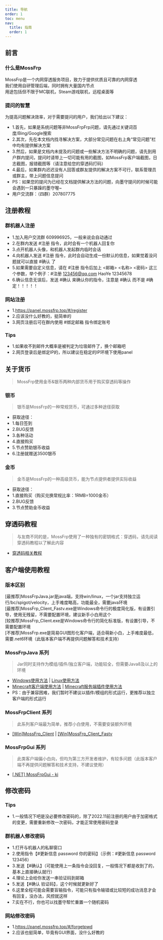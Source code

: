 ```yaml
---
title: 导航
order: 1
toc: menu
nav:
  title: 指南
  order: 1
---
```

## 前言
### 什么是MossFrp
MossFrp是一个内网穿透服务项目，致力于提供优质且可靠的内网穿透
<br>我们使用自研管理后端，同时拥有大量国内节点
<br>用途包括但不限于MC联机，Steam游戏联机，远程桌面等

### 提问的智慧
为提高问题解决效率，对于需要提问的用户，我们给出以下建议：
- 1.首先，如果是系统问题等非MossFrpFrp问题，请先通过关键词百度/Bing/Google搜索
- 2.其次，先在本文档内找寻解决方案，大部分常见问题在右上角“常见问题”栏中均有提供解决方案
- 3.然后，如果是文档内未提及的问题或一些解决方法不明确的问题，请先到用户群内提问，提问时请带上一切可能有用的截图，如MossFrp客户端截图，日志截图，报错截图等（请注意给您的穿透码打码）
- 4.最后，如果群内迟迟没有人回答或群友提供的解决方案不可行，联系管理员或群主，带上问题信息提问
- PS：如果您的提问为已经在文档提供解决方法的问题，向墨守提问的时候可能会遇到一只暴躁的墨守喔~
- 用户交流群：（四群）207807775

## 注册教程
### 群机器人注册
- 1.加入用户交流群 609996925，一般来说会自动通过
- 2.在群内发送 #注册 指令，此时会有一个机器人回复你
- 3.点开机器人头像，和机器人发起群内临时会话
- 4.向机器人发送 #注册 指令，此时会自动生成一份默认的信息，如果觉着没问题就可以直接 #确认 了
- 5.如果需要自定义信息，请在 #注册 指令后加上 <邮箱> <名称> <密码> 这三个参数，举个例子：#注册 123456@qq.com HaoYe 12345678
- 6.确认信息无误后，发送 #确认 来确认你的指令，注意是 #确认 而不是 #确定！！！！！
### 网站注册
- 1.https://panel.mossfrp.top/#/register
- 2.应该没什么好教的，挺简单的
- 3.网页注册后可在群内使用 #绑定邮箱 指令绑定账号
### Tips
- 1.如果收不到邮件大概率是被判定为垃圾邮件了，换个邮箱吧
- 2.网页登录后是绑定IP的，所以建议在稳定的IP环境下使用panel

## 关于货币
> MossFrp使用金币&银币两种内部货币用于购买穿透码等操作
### 银币
> 银币是MossFrp的一种常规货币，可通过多种途径获取
- 获取途径：
- 1.每日签到
- 2.BUG反馈
- 3.各种活动
- 4.直接购买
- 5.节点赞助银币收益
- 6.注册就赠送3500银币
### 金币
> 金币是MossFrp的一种高级货币，能为节点提供者提供实际收益
- 获取途径：
- 1.直接购买（购买兑换常规比率：1RMB=1000金币）
- 2.BUG反馈
- 3.节点赞助金币收益

## 穿透码教程
> 与友商不同的是，MossFrp使用了一种独有的密钥格式：穿透码，请先阅读穿透码教程以了解此内容
- [穿透码相关教程](/guide/code.md) 

## 客户端使用教程
### 版本区别
[最推荐]MossFrpJava.jar是java端，支持win/linux，一个jar支持独立运行/bc/spigot/velocity，上手难度略高，功能最全，需要java环境
<br>[最推荐]MossFrp_Client_Fastv.exe是Windows命令行的极度简化版，有设置引导，使用无残留，不需要配置环境，建议新手小白用这个
<br>[较推荐]MossFrp_Client.exe是Windows命令行的简化标准版，有设置引导，不需要配置环境
<br>[不推荐]MossFrp.exe是简易GUI图形化客户端，适合萌新小白，上手难度最低，需要.net6环境（此版本客户端不再提供问题解答和技术支持）
### MossFrpJava 系列
> Jar同时支持作为模组/插件/独立客户端，功能较全，但需要Java8及以上的环境
- [Windows使用方法](/guide/client.md#Windows-使用方法) | [Linux使用方法](/guide/client#linux-使用方法)
- [Minecraft客户端使用方法](/guide/client#minecraft客户端使用方法) | [Minecraft服务端插件使用方法](/guide/client#minecraft服务端插件使用方法)
- PS：由于兼容困难，我们暂时不建议以插件/模组的形式运行，更推荐以独立客户端的形式运行
### MossFrpClient 系列
> 此系列客户端最为简单，推荐小白使用，不需要安装额外环境
- [[Win]MossFrp_Client]() | [[Win]MossFrp_Client_Fastv]()
### MossFrpGui 系列
> 此类客户端偏小白向，但均为第三方开发者维护，有较多问题（此版本客户端不再提供问题解答和技术支持，不建议使用）
- [[.NET] MossFrpGui - ki](/guide/client#net-mossfrpgui---ki)

## 修改密码
### Tips
- 1.一般情况下吧是没必要修改密码的，除了2022.11前注册的用户由于加密格式的变更，需要重新修改一次密码，才能正常使用密码登录
### 群机器人修改密码
- 1.打开与机器人的私聊窗口
- 2.使用指令【#更新信息 password 你的密码】（示例：#更新信息 password 123456）
- 3.发送【#确认】（可能使用上一条指令会没回复，一般情况下都是收到了的，基本上直接确认就行）
- 4.理论上会给你发送一串验证码到邮箱
- 5.发送【#确认 验证码】，这个时候就更新好了
- 6.这里全程可能会需要盲输指令，可能只有指令输错或比较短的成功消息才会有回复，没办法，风控就这样
- 7.实在不行，你也可以找墨守帮忙重置一个随机密码
### 网站修改密码
- 1.https://panel.mossfrp.top/#/forgetpwd
- 2.应该也挺简单，毕竟有GUI界面，没什么好教的
